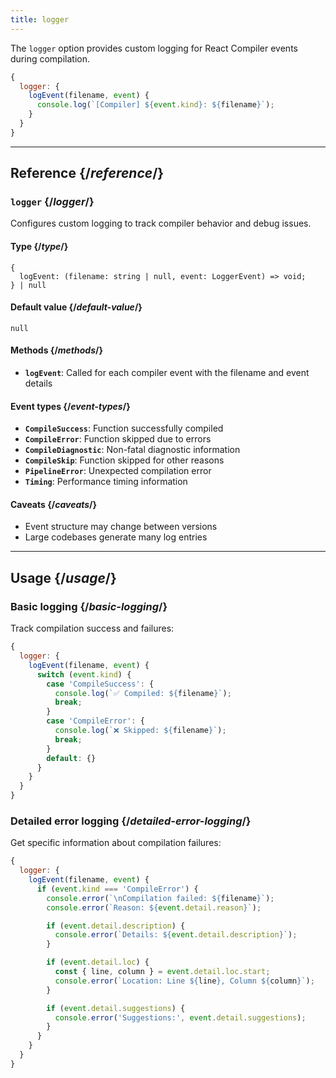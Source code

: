```yaml
---
title: logger
---
```


<Intro>

The `logger` option provides custom logging for React Compiler events during compilation.

</Intro>

```js
{
  logger: {
    logEvent(filename, event) {
      console.log(`[Compiler] ${event.kind}: ${filename}`);
    }
  }
}
```

<InlineToc />

---

## Reference {/*reference*/}

### `logger` {/*logger*/}

Configures custom logging to track compiler behavior and debug issues.

#### Type {/*type*/}

```
{
  logEvent: (filename: string | null, event: LoggerEvent) => void;
} | null
```

#### Default value {/*default-value*/}

`null`

#### Methods {/*methods*/}

- **`logEvent`**: Called for each compiler event with the filename and event details

#### Event types {/*event-types*/}

- **`CompileSuccess`**: Function successfully compiled
- **`CompileError`**: Function skipped due to errors
- **`CompileDiagnostic`**: Non-fatal diagnostic information
- **`CompileSkip`**: Function skipped for other reasons
- **`PipelineError`**: Unexpected compilation error
- **`Timing`**: Performance timing information

#### Caveats {/*caveats*/}

- Event structure may change between versions
- Large codebases generate many log entries

---

## Usage {/*usage*/}

### Basic logging {/*basic-logging*/}

Track compilation success and failures:

```js
{
  logger: {
    logEvent(filename, event) {
      switch (event.kind) {
        case 'CompileSuccess': {
          console.log(`✅ Compiled: ${filename}`);
          break;
        }
        case 'CompileError': {
          console.log(`❌ Skipped: ${filename}`);
          break;
        }
        default: {}
      }
    }
  }
}
```

### Detailed error logging {/*detailed-error-logging*/}

Get specific information about compilation failures:

```js
{
  logger: {
    logEvent(filename, event) {
      if (event.kind === 'CompileError') {
        console.error(`\nCompilation failed: ${filename}`);
        console.error(`Reason: ${event.detail.reason}`);

        if (event.detail.description) {
          console.error(`Details: ${event.detail.description}`);
        }

        if (event.detail.loc) {
          const { line, column } = event.detail.loc.start;
          console.error(`Location: Line ${line}, Column ${column}`);
        }

        if (event.detail.suggestions) {
          console.error('Suggestions:', event.detail.suggestions);
        }
      }
    }
  }
}
```

